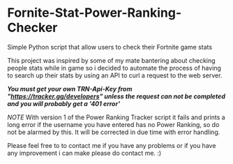 # Fornite-Stat-Power-Ranking-Checker
Simple Python script that allow users to check their Fortnite game stats

This project was inspired by some of my mate bantering about checking people stats while in game so i decided to automate the process of having to search up their stats by using an API to curl a request to the web server.

***You must get your own TRN-Api-Key from "https://tracker.gg/developers" unless the request can not be completed and you will probably get a '401 error'***

*NOTE*
With version 1 of the Power Ranking Tracker script it fails and prints a long error if the username you have entered has no Power Ranking, so do not be alarmed by this. It will be corrected in due time with error handling.

Please feel free to to contact me if you have any problems or if you have any improvement i can make please do contact me. :)
